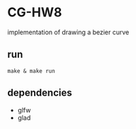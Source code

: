 # CG-HW8
implementation of drawing a bezier curve

## run
`make & make run`

## dependencies
- glfw
- glad